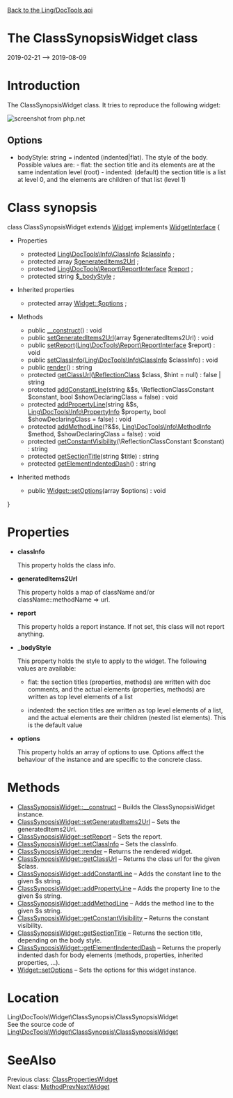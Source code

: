 [Back to the Ling/DocTools api](https://github.com/lingtalfi/DocTools/blob/master/doc/api/Ling/DocTools.md)



The ClassSynopsisWidget class
================
2019-02-21 --> 2019-08-09






Introduction
============

The ClassSynopsisWidget class.
It tries to reproduce the following widget:

![screenshot from php.net](http://lingtalfi.com/img/universe/DocTools/class-synopsis-widget.png)


Options
----------
- bodyStyle: string = indented (indented|flat).
     The style of the body. Possible values are:
         - flat: the section title and its elements are at the same indentation level (root)
         - indented: (default) the section title is a list at level 0, and the elements are children of that list (level 1)



Class synopsis
==============


class <span class="pl-k">ClassSynopsisWidget</span> extends [Widget](https://github.com/lingtalfi/DocTools/blob/master/doc/api/Ling/DocTools/Widget/Widget.md) implements [WidgetInterface](https://github.com/lingtalfi/DocTools/blob/master/doc/api/Ling/DocTools/Widget/WidgetInterface.md) {

- Properties
    - protected [Ling\DocTools\Info\ClassInfo](https://github.com/lingtalfi/DocTools/blob/master/doc/api/Ling/DocTools/Info/ClassInfo.md) [$classInfo](#property-classInfo) ;
    - protected array [$generatedItems2Url](#property-generatedItems2Url) ;
    - protected [Ling\DocTools\Report\ReportInterface](https://github.com/lingtalfi/DocTools/blob/master/doc/api/Ling/DocTools/Report/ReportInterface.md) [$report](#property-report) ;
    - protected string [$_bodyStyle](#property-_bodyStyle) ;

- Inherited properties
    - protected array [Widget::$options](#property-options) ;

- Methods
    - public [__construct](https://github.com/lingtalfi/DocTools/blob/master/doc/api/Ling/DocTools/Widget/ClassSynopsis/ClassSynopsisWidget/__construct.md)() : void
    - public [setGeneratedItems2Url](https://github.com/lingtalfi/DocTools/blob/master/doc/api/Ling/DocTools/Widget/ClassSynopsis/ClassSynopsisWidget/setGeneratedItems2Url.md)(array $generatedItems2Url) : void
    - public [setReport](https://github.com/lingtalfi/DocTools/blob/master/doc/api/Ling/DocTools/Widget/ClassSynopsis/ClassSynopsisWidget/setReport.md)([Ling\DocTools\Report\ReportInterface](https://github.com/lingtalfi/DocTools/blob/master/doc/api/Ling/DocTools/Report/ReportInterface.md) $report) : void
    - public [setClassInfo](https://github.com/lingtalfi/DocTools/blob/master/doc/api/Ling/DocTools/Widget/ClassSynopsis/ClassSynopsisWidget/setClassInfo.md)([Ling\DocTools\Info\ClassInfo](https://github.com/lingtalfi/DocTools/blob/master/doc/api/Ling/DocTools/Info/ClassInfo.md) $classInfo) : void
    - public [render](https://github.com/lingtalfi/DocTools/blob/master/doc/api/Ling/DocTools/Widget/ClassSynopsis/ClassSynopsisWidget/render.md)() : string
    - protected [getClassUrl](https://github.com/lingtalfi/DocTools/blob/master/doc/api/Ling/DocTools/Widget/ClassSynopsis/ClassSynopsisWidget/getClassUrl.md)([\ReflectionClass](http://php.net/manual/en/class.reflectionclass.php) $class, $hint = null) : false | string
    - protected [addConstantLine](https://github.com/lingtalfi/DocTools/blob/master/doc/api/Ling/DocTools/Widget/ClassSynopsis/ClassSynopsisWidget/addConstantLine.md)(string &$s, \ReflectionClassConstant $constant, bool $showDeclaringClass = false) : void
    - protected [addPropertyLine](https://github.com/lingtalfi/DocTools/blob/master/doc/api/Ling/DocTools/Widget/ClassSynopsis/ClassSynopsisWidget/addPropertyLine.md)(string &$s, [Ling\DocTools\Info\PropertyInfo](https://github.com/lingtalfi/DocTools/blob/master/doc/api/Ling/DocTools/Info/PropertyInfo.md) $property, bool $showDeclaringClass = false) : void
    - protected [addMethodLine](https://github.com/lingtalfi/DocTools/blob/master/doc/api/Ling/DocTools/Widget/ClassSynopsis/ClassSynopsisWidget/addMethodLine.md)(?&$s, [Ling\DocTools\Info\MethodInfo](https://github.com/lingtalfi/DocTools/blob/master/doc/api/Ling/DocTools/Info/MethodInfo.md) $method, $showDeclaringClass = false) : void
    - protected [getConstantVisibility](https://github.com/lingtalfi/DocTools/blob/master/doc/api/Ling/DocTools/Widget/ClassSynopsis/ClassSynopsisWidget/getConstantVisibility.md)(\ReflectionClassConstant $constant) : string
    - protected [getSectionTitle](https://github.com/lingtalfi/DocTools/blob/master/doc/api/Ling/DocTools/Widget/ClassSynopsis/ClassSynopsisWidget/getSectionTitle.md)(string $title) : string
    - protected [getElementIndentedDash](https://github.com/lingtalfi/DocTools/blob/master/doc/api/Ling/DocTools/Widget/ClassSynopsis/ClassSynopsisWidget/getElementIndentedDash.md)() : string

- Inherited methods
    - public [Widget::setOptions](https://github.com/lingtalfi/DocTools/blob/master/doc/api/Ling/DocTools/Widget/Widget/setOptions.md)(array $options) : void

}




Properties
=============

- <span id="property-classInfo"><b>classInfo</b></span>

    This property holds the class info.
    
    

- <span id="property-generatedItems2Url"><b>generatedItems2Url</b></span>

    This property holds a map of className and/or className::methodName => url.
    
    

- <span id="property-report"><b>report</b></span>

    This property holds a report instance.
    If not set, this class will not report anything.
    
    

- <span id="property-_bodyStyle"><b>_bodyStyle</b></span>

    This property holds the style to apply to the widget.
    The following values are available:
    - flat: the section titles (properties, methods) are written with doc comments, and the actual elements (properties, methods)
         are written as top level elements of a list
    
    - indented: the section titles are written as top level elements of a list, and the actual elements are their children (nested list elements).
         This is the default value
    
    

- <span id="property-options"><b>options</b></span>

    This property holds an array of options to use. Options affect the behaviour of the instance and
    are specific to the concrete class.
    
    



Methods
==============

- [ClassSynopsisWidget::__construct](https://github.com/lingtalfi/DocTools/blob/master/doc/api/Ling/DocTools/Widget/ClassSynopsis/ClassSynopsisWidget/__construct.md) &ndash; Builds the ClassSynopsisWidget instance.
- [ClassSynopsisWidget::setGeneratedItems2Url](https://github.com/lingtalfi/DocTools/blob/master/doc/api/Ling/DocTools/Widget/ClassSynopsis/ClassSynopsisWidget/setGeneratedItems2Url.md) &ndash; Sets the generatedItems2Url.
- [ClassSynopsisWidget::setReport](https://github.com/lingtalfi/DocTools/blob/master/doc/api/Ling/DocTools/Widget/ClassSynopsis/ClassSynopsisWidget/setReport.md) &ndash; Sets the report.
- [ClassSynopsisWidget::setClassInfo](https://github.com/lingtalfi/DocTools/blob/master/doc/api/Ling/DocTools/Widget/ClassSynopsis/ClassSynopsisWidget/setClassInfo.md) &ndash; Sets the classInfo.
- [ClassSynopsisWidget::render](https://github.com/lingtalfi/DocTools/blob/master/doc/api/Ling/DocTools/Widget/ClassSynopsis/ClassSynopsisWidget/render.md) &ndash; Returns the rendered widget.
- [ClassSynopsisWidget::getClassUrl](https://github.com/lingtalfi/DocTools/blob/master/doc/api/Ling/DocTools/Widget/ClassSynopsis/ClassSynopsisWidget/getClassUrl.md) &ndash; Returns the class url for the given $class.
- [ClassSynopsisWidget::addConstantLine](https://github.com/lingtalfi/DocTools/blob/master/doc/api/Ling/DocTools/Widget/ClassSynopsis/ClassSynopsisWidget/addConstantLine.md) &ndash; Adds the constant line to the given $s string.
- [ClassSynopsisWidget::addPropertyLine](https://github.com/lingtalfi/DocTools/blob/master/doc/api/Ling/DocTools/Widget/ClassSynopsis/ClassSynopsisWidget/addPropertyLine.md) &ndash; Adds the property line to the given $s string.
- [ClassSynopsisWidget::addMethodLine](https://github.com/lingtalfi/DocTools/blob/master/doc/api/Ling/DocTools/Widget/ClassSynopsis/ClassSynopsisWidget/addMethodLine.md) &ndash; Adds the method line to the given $s string.
- [ClassSynopsisWidget::getConstantVisibility](https://github.com/lingtalfi/DocTools/blob/master/doc/api/Ling/DocTools/Widget/ClassSynopsis/ClassSynopsisWidget/getConstantVisibility.md) &ndash; Returns the constant visibility.
- [ClassSynopsisWidget::getSectionTitle](https://github.com/lingtalfi/DocTools/blob/master/doc/api/Ling/DocTools/Widget/ClassSynopsis/ClassSynopsisWidget/getSectionTitle.md) &ndash; Returns the section title, depending on the body style.
- [ClassSynopsisWidget::getElementIndentedDash](https://github.com/lingtalfi/DocTools/blob/master/doc/api/Ling/DocTools/Widget/ClassSynopsis/ClassSynopsisWidget/getElementIndentedDash.md) &ndash; Returns the properly indented dash for body elements (methods, properties, inherited properties, ...).
- [Widget::setOptions](https://github.com/lingtalfi/DocTools/blob/master/doc/api/Ling/DocTools/Widget/Widget/setOptions.md) &ndash; Sets the options for this widget instance.





Location
=============
Ling\DocTools\Widget\ClassSynopsis\ClassSynopsisWidget<br>
See the source code of [Ling\DocTools\Widget\ClassSynopsis\ClassSynopsisWidget](https://github.com/lingtalfi/DocTools/blob/master/Widget/ClassSynopsis/ClassSynopsisWidget.php)



SeeAlso
==============
Previous class: [ClassPropertiesWidget](https://github.com/lingtalfi/DocTools/blob/master/doc/api/Ling/DocTools/Widget/ClassProperties/ClassPropertiesWidget.md)<br>Next class: [MethodPrevNextWidget](https://github.com/lingtalfi/DocTools/blob/master/doc/api/Ling/DocTools/Widget/MethodPrevNext/MethodPrevNextWidget.md)<br>
